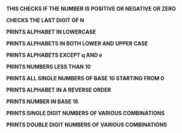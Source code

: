 **THIS CHECKS IF THE NUMBER IS POSITIVE OR NEGATIVE OR ZERO**

**CHECKS THE LAST DIGIT OF N**

**PRINTS ALPHABET IN LOWERCASE**

**PRINTS ALPHABETS IN BOTH LOWER AND UPPER CASE**

**PRINTS ALPHABETS EXCEPT q AND e**

**PRINTS NUMBERS LESS THAN 10**

**PRINTS ALL SINGLE NUMBERS OF BASE 10 STARTING FROM 0**

**PRINTS ALPHABET IN A REVERSE ORDER**

**PRINTS NUMBER IN BASE 16**

**PRINTS SINGLE DIGIT NUMBERS OF VARIOUS COMBINATIONS**

**PRINTS DOUBLE DIGIT NUMBERS OF VARIOUS COMBINATIONS**
